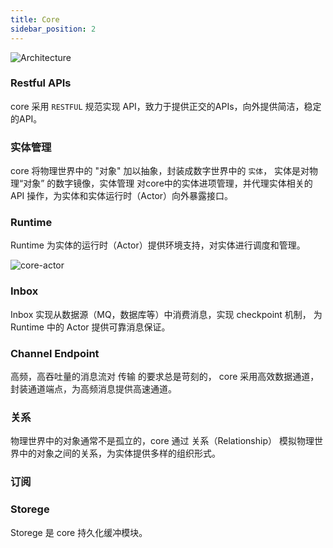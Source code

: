 ```yaml
---
title: Core
sidebar_position: 2
---
```




![Architecture](/images/core/DDD-core.png)


### Restful APIs

core 采用 `RESTFUL` 规范实现 API，致力于提供正交的APIs，向外提供简洁，稳定的API。


### 实体管理

core 将物理世界中的 "对象" 加以抽象，封装成数字世界中的 `实体`， 实体是对物理“对象” 的数字镜像，实体管理 对core中的实体进项管理，并代理实体相关的 API 操作，为实体和实体运行时（Actor）向外暴露接口。

### Runtime

Runtime 为实体的运行时（Actor）提供环境支持，对实体进行调度和管理。


![core-actor](/images/core/architecture-actor)


### Inbox

Inbox 实现从数据源（MQ，数据库等）中消费消息，实现 checkpoint 机制， 为 Runtime 中的 Actor 提供可靠消息保证。


### Channel Endpoint

高频，高吞吐量的消息流对 传输 的要求总是苛刻的， core 采用高效数据通道， 封装通道端点，为高频消息提供高速通道。

### 关系

物理世界中的对象通常不是孤立的，core 通过 关系（Relationship） 模拟物理世界中的对象之间的关系，为实体提供多样的组织形式。

### 订阅


### Storege

Storege 是 core 持久化缓冲模块。

